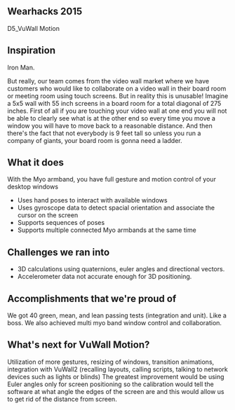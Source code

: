 ## Wearhacks 2015
D5_VuWall Motion

## Inspiration
Iron Man.

But really, our team comes from the video wall market where we have customers who would like to collaborate on a video wall in their board room or meeting room using touch screens. But in reality this is unusable! Imagine a 5x5 wall with 55 inch screens in a board room for a total diagonal of 275 inches. First of all if you are touching your video wall at one end you will not be able to clearly see what is at the other end so every time you move a window you will have to move back to a reasonable distance. And then there's the fact that not everybody is 9 feet tall so unless you run a company of giants, your board room is gonna need a ladder.

## What it does
With the Myo armband, you have full gesture and motion control of your desktop windows
- Uses hand poses to interact with available windows
- Uses gyroscope data to detect spacial orientation and associate the cursor on the screen
- Supports sequences of poses
- Supports multiple connected Myo armbands at the same time

## Challenges we ran into
- 3D calculations using quaternions, euler angles and directional vectors.
- Accelerometer data not accurate enough for 3D positioning.

## Accomplishments that we're proud of
We got 40 green, mean, and lean passing tests (integration and unit). Like a boss.
We also achieved multi myo band window control and collaboration.

## What's next for VuWall Motion?
Utilization of more gestures, resizing of windows, transition animations, integration with VuWall2 (recalling layouts, calling scripts, talking to network devices such as lights or blinds)
The greatest improvement would be using Euler angles only for screen positioning so the calibration would tell the software at what angle the edges of the screen are and this would allow us to get rid of the distance from screen.

